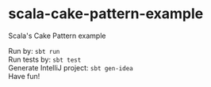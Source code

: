 scala-cake-pattern-example
==========================

Scala's Cake Pattern example

Run by: `sbt run`  
Run tests by: `sbt test`  
Generate IntelliJ project: `sbt gen-idea`  
Have fun!  
